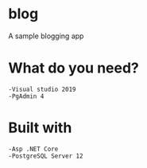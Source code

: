 # blog
A sample blogging app

# What do you need?

	-Visual studio 2019
	-PgAdmin 4
# Built with
	-Asp .NET Core
	-PostgreSQL Server 12
